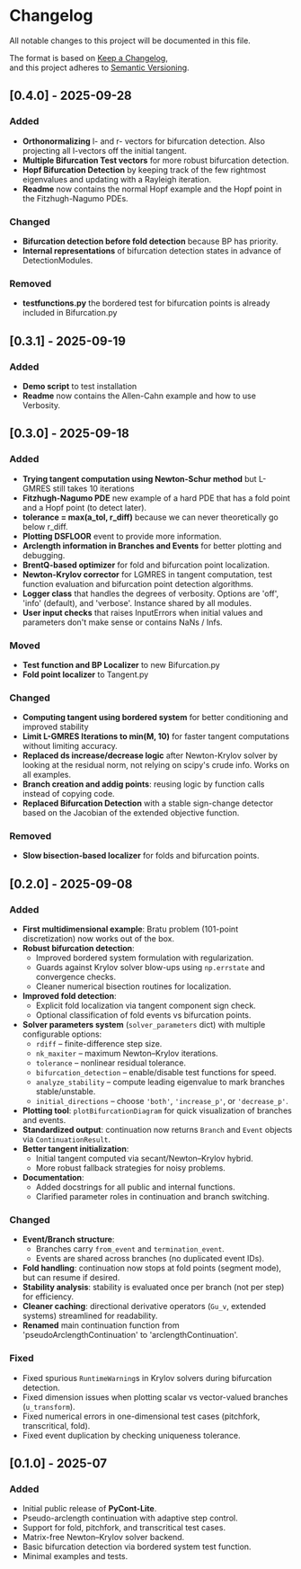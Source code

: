 # Changelog
All notable changes to this project will be documented in this file.

The format is based on [Keep a Changelog](https://keepachangelog.com/en/1.1.0/),  
and this project adheres to [Semantic Versioning](https://semver.org/spec/v2.0.0.html).

## [0.4.0] - 2025-09-28

### Added
- **Orthonormalizing** l- and r- vectors for bifurcation detection. Also projecting all l-vectors off the initial tangent.
- **Multiple Bifurcation Test vectors** for more robust bifurcation detection.
- **Hopf Bifurcation Detection** by keeping track of the few rightmost eigenvalues and updating with a Rayleigh iteration.
- **Readme** now contains the normal Hopf example and the Hopf point in the Fitzhugh-Nagumo PDEs.

### Changed
- **Bifurcation detection before fold detection** because BP has priority.
- **Internal representations** of bifurcation detection states in advance of DetectionModules.

### Removed
- **testfunctions.py** the bordered test for bifurcation points is already included in Bifurcation.py

## [0.3.1] - 2025-09-19

### Added
- **Demo script** to test installation
- **Readme** now contains the Allen-Cahn example and how to use Verbosity.

## [0.3.0] - 2025-09-18

### Added
- **Trying tangent computation using Newton-Schur method** but L-GMRES still takes 10 iterations
- **Fitzhugh-Nagumo PDE** new example of a hard PDE that has a fold point and a Hopf point (to detect later).
- **tolerance = max(a_tol, r_diff)** because we can never theoretically go below r_diff.
- **Plotting DSFLOOR** event to provide more information.
- **Arclength information in Branches and Events** for better plotting and debugging.
- **BrentQ-based optimizer** for fold and bifurcation point localization.
- **Newton-Krylov corrector** for LGMRES in tangent computation, test function evaluation and bifurcation point detection algorithms.
- **Logger class** that handles the degrees of verbosity. Options are 'off', 'info' (default), and 'verbose'. Instance shared by all modules.
- **User input checks** that raises InputErrors when initial values and parameters don't make sense or contains NaNs / Infs.

### Moved
- **Test function and BP Localizer** to new Bifurcation.py
- **Fold point localizer** to Tangent.py

### Changed
- **Computing tangent using bordered system** for better conditioning and improved stability
- **Limit L-GMRES Iterations to min(M, 10)** for faster tangent computations without limiting accuracy.
- **Replaced ds increase/decrease logic** after Newton-Krylov solver by looking at the residual norm, not relying on scipy's crude info. Works on all examples.
- **Branch creation and addig points**: reusing logic by function calls instead of copying code.
- **Replaced Bifurcation Detection** with a stable sign-change detector based on the Jacobian of the extended objective function.

### Removed
- **Slow bisection-based localizer** for folds and bifurcation points.

## [0.2.0] - 2025-09-08
### Added
- **First multidimensional example**: Bratu problem (101-point discretization) now works out of the box.
- **Robust bifurcation detection**:
  - Improved bordered system formulation with regularization.
  - Guards against Krylov solver blow-ups using `np.errstate` and convergence checks.
  - Cleaner numerical bisection routines for localization.
- **Improved fold detection**:
  - Explicit fold localization via tangent component sign check.
  - Optional classification of fold events vs bifurcation points.
- **Solver parameters system** (`solver_parameters` dict) with multiple configurable options:
  - `rdiff` – finite-difference step size.
  - `nk_maxiter` – maximum Newton–Krylov iterations.
  - `tolerance` – nonlinear residual tolerance.
  - `bifurcation_detection` – enable/disable test functions for speed.
  - `analyze_stability` – compute leading eigenvalue to mark branches stable/unstable.
  - `initial_directions` – choose `'both'`, `'increase_p'`, or `'decrease_p'`.
- **Plotting tool**: `plotBifurcationDiagram` for quick visualization of branches and events.
- **Standardized output**: continuation now returns `Branch` and `Event` objects via `ContinuationResult`.
- **Better tangent initialization**:
  - Initial tangent computed via secant/Newton–Krylov hybrid.
  - More robust fallback strategies for noisy problems.
- **Documentation**:
  - Added docstrings for all public and internal functions.
  - Clarified parameter roles in continuation and branch switching.

### Changed
- **Event/Branch structure**:
  - Branches carry `from_event` and `termination_event`.
  - Events are shared across branches (no duplicated event IDs).
- **Fold handling**: continuation now stops at fold points (segment mode), but can resume if desired.
- **Stability analysis**: stability is evaluated once per branch (not per step) for efficiency.
- **Cleaner caching**: directional derivative operators (`Gu_v`, extended systems) streamlined for readability.
- **Renamed** main continuation function from 'pseudoArclengthContinuation' to 'arclengthContinuation'.

### Fixed
- Fixed spurious `RuntimeWarning`s in Krylov solvers during bifurcation detection.
- Fixed dimension issues when plotting scalar vs vector-valued branches (`u_transform`).
- Fixed numerical errors in one-dimensional test cases (pitchfork, transcritical, fold).
- Fixed event duplication by checking uniqueness tolerance.


## [0.1.0] - 2025-07
### Added
- Initial public release of **PyCont-Lite**.
- Pseudo-arclength continuation with adaptive step control.
- Support for fold, pitchfork, and transcritical test cases.
- Matrix-free Newton–Krylov solver backend.
- Basic bifurcation detection via bordered system test function.
- Minimal examples and tests.
